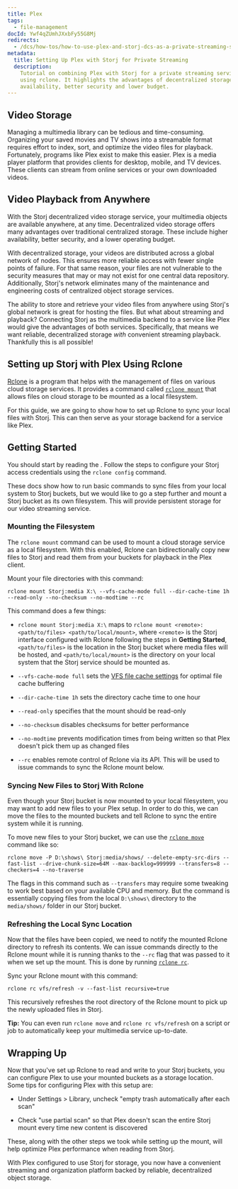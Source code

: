 ```yaml
---
title: Plex
tags:
  - file-management
docId: Ywf4qZUmhJXxbFy55G8Mj
redirects:
  - /dcs/how-tos/how-to-use-plex-and-storj-dcs-as-a-private-streaming-service
metadata:
  title: Setting Up Plex with Storj for Private Streaming
  description:
    Tutorial on combining Plex with Storj for a private streaming service
    using rclone. It highlights the advantages of decentralized storage, such as higher
    availability, better security and lower budget.
---
```


## Video Storage

Managing a multimedia library can be tedious and time-consuming. Organizing your saved movies and TV shows into a streamable format requires effort to index, sort, and optimize the video files for playback. Fortunately, programs like Plex exist to make this easier. Plex is a media player platform that provides clients for desktop, mobile, and TV devices. These clients can stream from online services or your own downloaded videos.

## Video Playback from Anywhere

With the Storj decentralized video storage service, your multimedia objects are available anywhere, at any time. Decentralized video storage offers many advantages over traditional centralized storage. These include higher availability, better security, and a lower operating budget.

With decentralized storage, your videos are distributed across a global network of nodes. This ensures more reliable access with fewer single points of failure. For that same reason, your files are not vulnerable to the security measures that may or may not exist for one central data repository. Additionally, Storj's network eliminates many of the maintenance and engineering costs of centralized object storage services.

The ability to store and retrieve your video files from anywhere using Storj's global network is great for hosting the files. But what about streaming and playback? Connecting Storj as the multimedia backend to a service like Plex would give the advantages of both services. Specifically, that means we want reliable, decentralized storage _with_ convenient streaming playback. Thankfully this is all possible!

## Setting up Storj with Plex Using Rclone

[Rclone](https://rclone.org) is a program that helps with the management of files on various cloud storage services. It provides a command called [`rclone mount`](https://rclone.org/commands/rclone_mount/) that allows files on cloud storage to be mounted as a local filesystem.

For this guide, we are going to show how to set up Rclone to sync your local files with Storj. This can then serve as your storage backend for a service like Plex.

## Getting Started

You should start by reading the [](docId:LdrqSoECrAyE_LQMvj3aF). Follow the steps to configure your Storj access credentials using the `rclone config` command.

These docs show how to run basic commands to sync files from your local system to Storj buckets, but we would like to go a step further and mount a Storj bucket as its own filesystem. This will provide persistent storage for our video streaming service.

### Mounting the Filesystem

The `rclone mount` command can be used to mount a cloud storage service as a local filesystem. With this enabled, Rclone can bidirectionally copy new files to Storj and read them from your buckets for playback in the Plex client.

Mount your file directories with this command:

```Text
rclone mount Storj:media X:\ --vfs-cache-mode full --dir-cache-time 1h --read-only --no-checksum --no-modtime --rc
```

This command does a few things:

- `rclone mount Storj:media X:\` maps to `rclone mount <remote>:<path/to/files> <path/to/local/mount>`, where `<remote>` is the Storj interface configured with Rclone following the steps in **Getting Started**, `<path/to/files>` is the location in the Storj bucket where media files will be hosted, and `<path/to/local/mount>` is the directory on your local system that the Storj service should be mounted as.

- `--vfs-cache-mode full` sets the [VFS file cache settings](https://rclone.org/commands/rclone_mount/#vfs-file-caching) for optimal file cache buffering

- `--dir-cache-time 1h` sets the directory cache time to one hour

- `--read-only` specifies that the mount should be read-only

- `--no-checksum` disables checksums for better performance

- `--no-modtime` prevents modification times from being written so that Plex doesn't pick them up as changed files

- `--rc` enables remote control of Rclone via its API. This will be used to issue commands to sync the Rclone mount below.

### Syncing New Files to Storj With Rclone

Even though your Storj bucket is now mounted to your local filesystem, you may want to add new files to your Plex setup. In order to do this, we can move the files to the mounted buckets and tell Rclone to sync the entire system while it is running.

To move new files to your Storj bucket, we can use the [`rclone move`](https://rclone.org/commands/rclone_move/) command like so:

```Text
rclone move -P D:\shows\ Storj:media/shows/ --delete-empty-src-dirs --fast-list --drive-chunk-size=64M --max-backlog=999999 --transfers=8 --checkers=4 --no-traverse
```

The flags in this command such as `--transfers` may require some tweaking to work best based on your available CPU and memory. But the command is essentially copying files from the local `D:\shows\` directory to the `media/shows/` folder in our Storj bucket.

### Refreshing the Local Sync Location

Now that the files have been copied, we need to notify the mounted Rclone directory to refresh its contents. We can issue commands directly to the Rclone mount while it is running thanks to the `--rc` flag that was passed to it when we set up the mount. This is done by running [`rclone rc`](https://rclone.org/rc/).

Sync your Rclone mount with this command:

```Text
rclone rc vfs/refresh -v --fast-list recursive=true
```

This recursively refreshes the root directory of the Rclone mount to pick up the newly uploaded files in Storj.

**Tip:** You can even run `rclone move` and `rclone rc vfs/refresh` on a script or job to automatically keep your multimedia service up-to-date.

## Wrapping Up

Now that you've set up Rclone to read and write to your Storj buckets, you can configure Plex to use your mounted buckets as a storage location. Some tips for configuring Plex with this setup are:

- Under Settings > Library, uncheck "empty trash automatically after each scan"

- Check "use partial scan" so that Plex doesn't scan the entire Storj mount every time new content is discovered

These, along with the other steps we took while setting up the mount, will help optimize Plex performance when reading from Storj.

With Plex configured to use Storj for storage, you now have a convenient streaming and organization platform backed by reliable, decentralized object storage.
